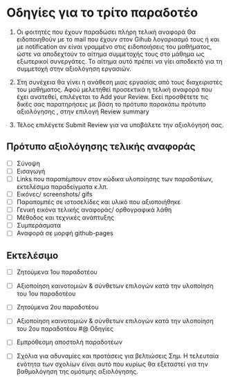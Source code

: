 # Οδηγίες για το τρίτο παραδοτέο
1.  Οι φοιτητές που έχουν παραδώσει πλήρη τελική αναφορά Θα ειδοποιηθούν με το mail που έχουν στον Gihub λογαριασμό τους ή και με notification  αν είναι γραμμένο στις ειδοποιήσεις του μαθήματος, ώστε να αποδεχτούν το αίτημα συμμετοχής τους στο μάθημα ως εξωτερικοί συνεργάτες. Το αίτημα αυτό πρέπει να γίει αποδεκτό για τη συμμετοχή στην αξιολόγηση εργασιών. 

2.  Στη συνέχεια θα γίνει η ανάθεση μιας εργασίας από τους διαχειριστές του μαθήματος. Αφού μελετηθεί προσεκτικά η τελική αναφορά που έχει ανατεθεί, επιλέγεται το Add your Review. Εκεί προσθέτετε τις δικές σας παρατηρήσεις με βάση το πρότυπο παρακάτω πρότυπο αξιολόγησης , στην επιλογή Review summary

3.  Τέλος επιλέγετε Submit Review για να υποβάλετε την αξιολόγησή σας. 


## Πρότυπο αξιολόγησης τελικής αναφοράς
 - [ ] Σύνοψη
  - [ ] Εισαγωγή
  - [ ] Links που παραπέμπουν στον κώδικα υλοποίησης των παραδοτέων, εκτελέσιμα παραδείγματα κ.λπ.
  - [ ] Εικόνες/ screenshots/ gifs
  - [ ] Παραπομπές σε ιστοσελίδες και υλικό που αξιοποιήθηκε
  - [ ] Γενική εικόνα τελικής αναφοράς/ ορθογραφικά λάθη
  - [ ] Μέθοδος και τεχνικές ανάπτυξης
  - [ ] Συμπεράσματα
  - [ ] Αναφορά σε μορφή github-pages
## Εκτελέσιμο
  - [ ] Ζητούμενα 1ου παραδοτέου
  - [ ] Αξιοποίηση καινοτομιών & σύνθετων επιλογών κατά την υλοποίηση του 1ου παραδοτέου
  - [ ] Ζητούμενα 2ου παραδοτέου
  - [ ] Αξιοποίηση καινοτομιών & σύνθετων επιλογών κατά την υλοποίηση του 2ου παραδοτέου
#@ Οδηγίες
  - [ ] Εμπρόθεσμη αποστολή παραδοτέων
- [ ] Σχόλια για αδυναμίες και προτάσεις για βελτιώσεις
Σημ. Η τελευταία ενότητα των σχολίων είναι αυτό που κυρίως θα εξεταστεί για την βαθμολόγηση της ομότιμης αξιολόγησης.

